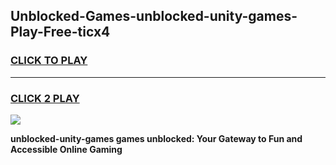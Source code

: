 
## Unblocked-Games-unblocked-unity-games-Play-Free-ticx4
<h3>
<a href="https://premium76.site?title=unblocked-unity-games&ref=20A">CLICK TO PLAY</a></h3>
<hr>

<h3>
<a href="https://premium76.site?title=unblocked-unity-games&ref=20A">CLICK 2 PLAY</a>
  
</h3>

<a href="https://premium76.site?title=unblocked-unity-games&ref=20A"><img src="https://clearcache.store/games.png"></a>


**unblocked-unity-games games unblocked: Your Gateway to Fun and Accessible Online Gaming**
